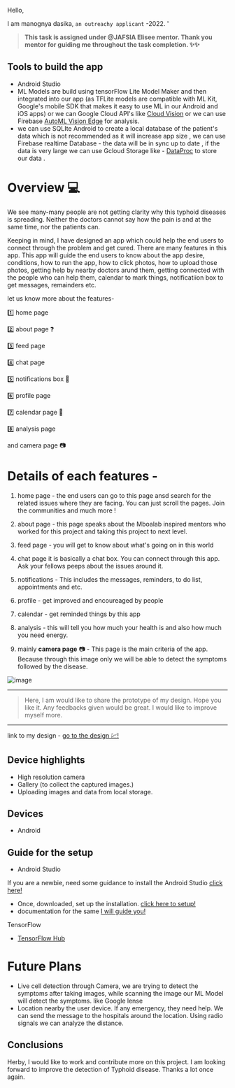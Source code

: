 Hello,

I am manognya dasika, `an outreachy applicant` -2022. '

> **This task is assigned under @JAFSIA Elisee mentor. Thank you mentor for guiding me throughout the task completion. ✨✨**


Tools to build the app
----
- Android Studio 
- ML Models are build using tensorFlow Lite Model Maker and then integrated into our app (as TFLite models are compatible with ML Kit, Google's mobile SDK that makes it easy to use ML in our Android and iOS apps) or we can Google Cloud API's like [Cloud Vision](https://cloud.google.com/vision/) or we can use  Firebase [AutoML Vision Edge](https://firebase.google.com/docs/ml/automl-image-labeling) for analysis.
- we can use SQLIte Android to create a local database of the patient's data which is not recommended as it will increase app size , we can use Firebase realtime Database - the data will be in sync up to date , if the data is very large we can use Gcloud Storage like - [DataProc](https://cloud.google.com/dataproc/docs) to store our data .

Overview 💻
=================================================================================================
We see many-many people are not getting clarity why this typhoid diseases is spreading. Neither the doctors cannot say how the pain is and at the same time, nor the patients can.



Keeping in mind, I have designed an app which could help the end users to connect through the problem and get cured. There are many features in this app. This app will guide the end users to know about the app desire, conditions, how to run the app, how to click photos, how to upload those photos, getting help by nearby doctors arund them, getting connected with the people who can help them, calendar to mark things, notificatiion box to get messages, remainders etc.




let us know more about the features-

1️⃣ home page

2️⃣ about page ❓

3️⃣ feed page

4️⃣ chat page

5️⃣ notifications box 🔔

6️⃣ profile page

7️⃣ calendar page 📅

8️⃣ analysis page

and camera page 📷

# Details of each features -

1. home page -
the end users can go to this page ansd search for the related issues where they are facing. You can just scroll the pages. Join the communities and much more !

2. about page -
this page speaks about the Mboalab inspired mentors who worked for this project and taking this project to next level.

3. feed page -
you will get to know about what's going on in this world

4. chat page
it is basically a chat box. You can connect through this app. Ask your fellows peeps about the issues around it.

5. notifications -
This includes the messages, reminders, to do list, appointments and etc.

6. profile -
get improved and encoureaged by people

7. calendar -
get reminded things by this app

8. analysis -
this will tell you how much your health is and also how much you need energy. 

9. mainly **camera page** 📷 - This page is the main criteria of the app. Because through this image only we will be able to detect the symptoms followed by the disease.

![image](https://user-images.githubusercontent.com/77045147/164713959-95d15daf-fcc7-4862-b78e-f2c38c4f5082.png)

------------------------------------------------------------------------------------------------------------

> Here, I am would like to share the prototype of my design. Hope you like it. Any feedbacks given would be great. I would like to improve myself more. 

------------------------------------------------------------------------------------------------------------
link to my design - [go to the design 💹!](https://www.figma.com/proto/wOwgNHSXp79SlvTifTneYb/mboalab?node-id=0%3A1502&scaling=min-zoom&page-id=0%3A1&starting-point-node-id=0%3A1502)

Device highlights
------
- High resolution camera
- Gallery (to collect the captured images.)
- Uploading images and data from local storage.

Devices
----
- Android

Guide for the setup
------

- Android Studio

If you are a newbie, need some guidance to install the Android Studio [click here!](https://www.youtube.com/watch?v=0zx_eFyHRU0) 

- Once, downloaded, set up the installation. [click here to setup!](https://www.youtube.com/watch?v=SQTwtawsdeU)
- documentation for the same [I will guide you!](https://stackoverflow.com/questions/27570516/how-to-open-an-existing-project-in-android-studio)

TensorFlow  
- [TensorFlow Hub](https://tfhub.dev/ml-kit/collections/image-classification/1)


# Future Plans
- Live cell detection through Camera, we are trying to detect the symptoms after taking images, while scanning the image our ML Model will detect the symptoms. like Google lense 
- Location nearby the user device. If any emergency, they need help. We can send the message to the hospitals around the location. Using radio signals we can analyze the distance. 

Conclusions
----

Herby, I would like to work and contribute more on this project. I am looking forward to improve the detection of Typhoid disease. Thanks a lot once again.
